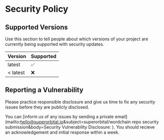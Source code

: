 # Security Policy

## Supported Versions

Use this section to tell people about which versions of your project are
currently being supported with security updates.

| Version  | Supported          |
| -------  | ------------------ |
| latest   | :white_check_mark: |
| < latest | :x:                |

## Reporting a Vulnerability

Please practice responsible disclosure and give us time to fix any security issues before they are publicly disclosed.

You can [inform us of any issues by sending a private email](mailto:hello@superorbital.io&subject=superorbital/wordchain repo security submission&body=Security Vulnerability Disclosure:  ). You should recieve an acknowledgement and initial response within a week.

